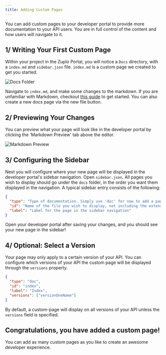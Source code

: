 ```yaml
---
title: Adding Custom Pages
---
```


You can add custom pages to your developer portal to provide more documentation to your API users. You are in full control of the content and how users will navigate to it.

## 1/ Writing Your First Custom Page

Within your project in the Zuplo Portal, you will notice a `Docs` directory, with a `index.md` and `sidebar.json` file. `index.md` is a custom page we created to get you started.

![Docs Folder](../../static/media/developer-portal/adding-pages/docs-folder.png)

Navigate to `index.md`, and make some changes to the markdown. If you are unfamiliar with Markdown, checkout [this guide](https://www.markdownguide.org/) to get started. You can also create a new docs page via the new file button.

## 2/ Previewing Your Changes

You can preview what your page will look like in the developer portal by clicking the 'Markdown Preview' tab above the editor.

![Markdown Preview](../../static/media/developer-portal/adding-pages/style-preview.png)

## 3/ Configuring the Sidebar

Next you will configure where your new page will be displayed in the developer portal's sidebar navigation. Open `sidebar.json`. All pages you wish to display should go under the `docs` folder, in the order you want them displayed in the navigation. A typical sidebar entry consists of the following:

```json
{
  "type": "Type of documentation. Simply use 'doc' for now to add a page",
  "id": "Name of the file you wish to display, not including the extension",
  "label": "Label for the page in the sidebar navigation"
}
```

Open your developer portal after saving your changes, and you should see your new page in the sidebar!

## 4/ Optional: Select a Version

Your page may only apply to a certain version of your API. You can configure which versions of your API the custom page will be displayed through the `versions` property.

```json
{
  "type": "doc",
  "id": "index",
  "label": "Index",
  "versions": ["versionOneName"]
}
```

By default, a custom-page will display on all versions of your API unless the `versions` field is specified.

## Congratulations, you have added a custom page!

You can add as many custom pages as you like to create an awesome developer experience.
